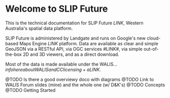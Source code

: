 # Welcome to SLIP Future

This is the technical documentation for SLIP Future $LINK$, Western Australia's spatial data platform.

SLIP Future is administered by Landgate and runs on Google's new cloud-based Maps Engine $LINK$ platform. Data are available as clear and simple GeoJSON via a RESTful API, via OGC services #LINK#, via simple out-of-the-box 2D and 3D viewers, and as a direct download.

Most of the data is made available under the WALIS... $info here about WALIS and CC licensing + a LINK$.


@TODO Is there a good overviewy doco with diagrams
@TODO Link to WALIS Forum slides (mine) and the whole one (w/ D&K's)
@TODO Concepts
@TODO Getting Started
